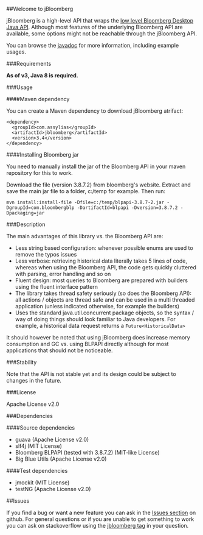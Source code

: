 ##Welcome to jBloomberg

jBloomberg is a high-level API that wraps the [low level Bloomberg Desktop Java API](http://www.openbloomberg.com/open-api/).
Although most features of the underlying Bloomberg API are available, some options might not be reachable through the jBloomberg API.

You can browse the [javadoc](http://assylias.github.com/jBloomberg/apidocs/index.html) for more information, including example usages.

###Requirements

**As of v3, Java 8 is required.**

###Usage

####Maven dependency

You can create a Maven dependency to download jBloomberg atrifact:

    <dependency>
      <groupId>com.assylias</groupId>
      <artifactId>jbloomberg</artifactId>
      <version>3.4</version>
    </dependency>

####Installing Bloomberg jar

You need to manually install the jar of the Bloomberg API in your maven repository for this to work.

Download the file (version 3.8.7.2) from bloomberg's website. Extract and save the main jar file to a folder, c:/temp for example. Then run:

    mvn install:install-file -Dfile=c:/temp/blpapi-3.8.7-2.jar -DgroupId=com.bloombergblp -DartifactId=blpapi -Dversion=3.8.7.2 -Dpackaging=jar

###Description

The main advantages of this library vs. the Bloomberg API are:

- Less string based configuration: whenever possible enums are used to remove the typos issues
- Less verbose: retrieving historical data literally takes 5 lines of code, whereas when using the Bloomberg API,
the code gets quickly cluttered with parsing, error handling and so on
- Fluent design: most queries to Bloomberg are prepared with builders using the fluent interface pattern
- The library takes thread safety seriously (so does the Bloomberg API): all actions / objects are thread safe
and can be used in a multi threaded application (unless indicated otherwise, for example the builders)
- Uses the standard java.util.concurrent package objects, so the syntax / way of doing things should look familiar
to Java developers. For example, a historical data request returns a `Future<HistoricalData>`

It should however be noted that using jBloomberg does increase memory consumption and GC vs. using BLPAPI directly although for most
applications that should not be noticeable.

###Stability

Note that the API is not stable yet and its design could be subject to changes in the future.

###License

Apache License v2.0

###Dependencies

####Source dependencies

- guava (Apache License v2.0)
- slf4j (MIT License)
- Bloomberg BLPAPI (tested with 3.8.7.2) (MIT-like License)
- Big Blue Utils (Apache License v2.0)

####Test dependencies

- jmockit (MIT License)
- testNG (Apache License v2.0)

##Issues

If you find a bug or want a new feature you can ask in the [Issues section](https://github.com/assylias/jBloomberg/issues) on github.
For general questions or if you are unable to get something to work you can ask on stackoverflow using the
[jbloomberg tag](http://stackoverflow.com/tags/jbloomberg/info) in your question.